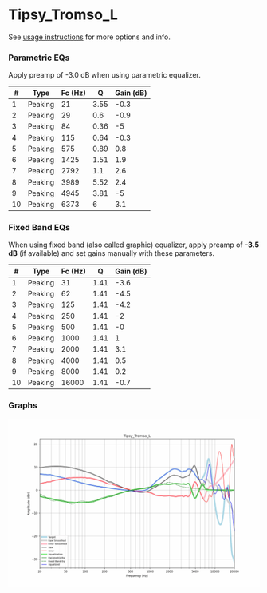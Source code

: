 # Tipsy_Tromso_L
See [usage instructions](https://github.com/jaakkopasanen/AutoEq#usage) for more options and info.

### Parametric EQs
Apply preamp of -3.0 dB when using parametric equalizer.

|   # | Type    |   Fc (Hz) |    Q |   Gain (dB) |
|-----|---------|-----------|------|-------------|
|   1 | Peaking |        21 | 3.55 |        -0.3 |
|   2 | Peaking |        29 | 0.6  |        -0.9 |
|   3 | Peaking |        84 | 0.36 |        -5   |
|   4 | Peaking |       115 | 0.64 |        -0.3 |
|   5 | Peaking |       575 | 0.89 |         0.8 |
|   6 | Peaking |      1425 | 1.51 |         1.9 |
|   7 | Peaking |      2792 | 1.1  |         2.6 |
|   8 | Peaking |      3989 | 5.52 |         2.4 |
|   9 | Peaking |      4945 | 3.81 |        -5   |
|  10 | Peaking |      6373 | 6    |         3.1 |

### Fixed Band EQs
When using fixed band (also called graphic) equalizer, apply preamp of **-3.5 dB** (if available) and set gains manually with these parameters.

|   # | Type    |   Fc (Hz) |    Q |   Gain (dB) |
|-----|---------|-----------|------|-------------|
|   1 | Peaking |        31 | 1.41 |        -3.6 |
|   2 | Peaking |        62 | 1.41 |        -4.5 |
|   3 | Peaking |       125 | 1.41 |        -4.2 |
|   4 | Peaking |       250 | 1.41 |        -2   |
|   5 | Peaking |       500 | 1.41 |        -0   |
|   6 | Peaking |      1000 | 1.41 |         1   |
|   7 | Peaking |      2000 | 1.41 |         3.1 |
|   8 | Peaking |      4000 | 1.41 |         0.5 |
|   9 | Peaking |      8000 | 1.41 |         0.2 |
|  10 | Peaking |     16000 | 1.41 |        -0.7 |

### Graphs
![](./Tipsy_Tromso_L.png)
